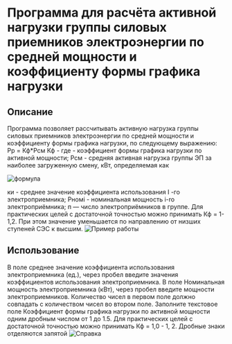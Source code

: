 # Программа для расчёта активной нагрузки группы силовых приемников электроэнергии по средней мощности и коэффициенту формы графика нагрузки

## Описание
Программа позволяет рассчитывать активную нагрузка группы силовых приемников электроэнергии по средней мощности и коэффициенту формы графика нагрузки, по следующему выражению:
Рр = Кф*Рсм
Кф - где - коэффициент формы графика нагрузки по активной мощности;
Рсм - средняя активная нагрузка группы ЭП за наиболее загруженную
смену, кВт, определяемая как

![формула](https://github.com/Digital-Department-Vavilov-University/Determination-of-the-calculated-load-by-average-power/assets/135830345/3e436a40-0256-4731-a28c-5074254ddb3b)

ки - среднее значение коэффициента использования I -го электроприемника;
Рномi - номинальная мощность i-ro электроприёмника;
п — число электроприёмников в группе.
Для практических целей с достаточной точностью
можно принимать Кф = 1-1,2. При этом значение уменьшается по направлению
от низших ступеней СЭС к высшим.
![Пример работы](https://github.com/Digital-Department-Vavilov-University/Determination-of-the-calculated-load-by-average-power/assets/135830345/83ffde96-c24b-459f-b767-603fa6c64eae)


## Использование
В поле среднее значение коэффициента использования электроприемника (ед.), через пробел введите значения коэффициентов использования электроприемника. В поле Номинальная мощность электроприемника (кВт), через пробел введите мощности электроприемников. Количество чисел в первом поле должно совпадать с количеством чисел во втором поле.   Заполните текстовое поле Коэффициент формы графика нагрузки по активной мощности  одним дробным числом от 1 до 1.5.  Для практических целей с достаточной точностью можно принимать Кф = 1,0 - 1, 2.  Дробные знаки отделяются запятой
![Справка](https://github.com/Digital-Department-Vavilov-University/Determination-of-the-calculated-load-by-average-power/assets/135830345/a594001a-8399-4047-ba41-979d9f58c33a)
